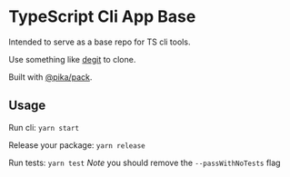 # TypeScript Cli App Base

Intended to serve as a base repo for TS cli tools.

Use something like [degit] to clone.

Built with [@pika/pack].

## Usage

Run cli: `yarn start`

Release your package: `yarn release`

Run tests: `yarn test` _Note_ you should remove the `--passWithNoTests` flag

[@pika/pack]: https://github.com/pikapkg/pack
[degit]: https://www.npmjs.com/package/degit
